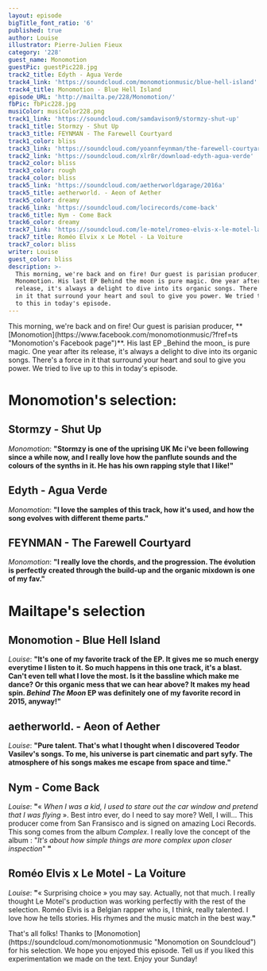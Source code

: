 ```yaml
---
layout: episode
bigTitle_font_ratio: '6'
published: true
author: Louise
illustrator: Pierre-Julien Fieux
category: '228'
guest_name: Monomotion
guestPic: guestPic228.jpg
track2_title: Edyth - Agua Verde
track4_link: 'https://soundcloud.com/monomotionmusic/blue-hell-island'
track4_title: Monomotion - Blue Hell Island
episode_URL: 'http://mailta.pe/228/Monomotion/'
fbPic: fbPic228.jpg
musiColor: musiColor228.png
track1_link: 'https://soundcloud.com/samdavison9/stormzy-shut-up'
track1_title: Stormzy - Shut Up
track3_title: FEYNMAN - The Farewell Courtyard
track1_color: bliss
track3_link: 'https://soundcloud.com/yoannfeynman/the-farewell-courtyard'
track2_link: 'https://soundcloud.com/xlr8r/download-edyth-agua-verde'
track2_color: bliss
track3_color: rough
track4_color: bliss
track5_link: 'https://soundcloud.com/aetherworldgarage/2016a'
track5_title: aetherworld. - Aeon of Aether
track5_color: dreamy
track6_link: 'https://soundcloud.com/locirecords/come-back'
track6_title: Nym - Come Back
track6_color: dreamy
track7_link: 'https://soundcloud.com/le-motel/romeo-elvis-x-le-motel-la-voiture'
track7_title: Roméo Elvix x Le Motel - La Voiture
track7_color: bliss
writer: Louise
guest_color: bliss
description: >-
  This morning, we're back and on fire! Our guest is parisian producer,
  Monomotion. His last EP Behind the moon is pure magic. One year after its
  release, it's always a delight to dive into its organic songs. There's a force
  in it that surround your heart and soul to give you power. We tried to live up
  to this in today's episode.
---
```

<p id="introduction">This morning, we're back and on fire! Our guest is parisian producer, **[Monomotion](https://www.facebook.com/monomotionmusic/?fref=ts "Monomotion's Facebook page")**. His last EP _Behind the moon_ is pure magic. One year after its release, it's always a delight to dive into its organic songs. There's a force in it that surround your heart and soul to give you power. We tried to live up to this in today's episode.</p>

# Monomotion's selection:

## Stormzy - Shut Up
_Monomotion_: **"**Stormzy is one of the uprising UK Mc i've been following since a while now, and I really love how the panflute sounds and the colours of the synths in it. He has his own rapping style that I like!**"**

## Edyth - Agua Verde
_Monomotion_: **"**I love the samples of this track, how it's used, and how the song evolves with different theme parts.**"**

## FEYNMAN - The Farewell Courtyard
_Monomotion_: **"**I really love the chords, and the progression. The évolution is perfectly created through the build-up and the organic mixdown is one of my fav.**"**

# Mailtape's selection

## Monomotion - Blue Hell Island
_Louise_: **"**It's one of my favorite track of the EP. It gives me so much energy everytime I listen to it. So much happens in this one track, it's a blast. Can't even tell what I love the most. Is it the bassline which make me dance? Or this organic mess that we can hear above? It makes my head spin. _Behind The Moon_ EP was definitely one of my favorite record in 2015, anyway!**"**

## aetherworld. - Aeon of Aether
_Louise_: **"**Pure talent. That's what I thought when I discovered Teodor Vasilev's songs. To me, his universe is part cinematic and part syfy. The atmosphere of his songs makes me escape from space and time.**"**

## Nym - Come Back
_Louise_: **"**« _When I was a kid, I used to stare out the car window and pretend that I was flying_ ». Best intro ever, do I need to say more? 
Well, I will... This producer come from San Fransisco and is signed on amazing Loci Records. This song comes from the album _Complex_. I really love the concept of the album : "_It's about how simple things are more complex upon closer inspection_" **"**

## Roméo Elvis x Le Motel - La Voiture
_Louise_: **"**« Surprising choice » you may say. Actually, not that much. I really thought Le Motel's production was working perfectly with the rest of the selection. Roméo Elvis is a Belgian rapper who is, I think, really talented. I love how he tells stories. His rhymes and the music match in the best way.**"**

<p id="outroduction">That's all folks! Thanks to [Monomotion](https://soundcloud.com/monomotionmusic "Monomotion on Soundcloud") for his selection. We hope you enjoyed this episode. Tell us if you liked this experimentation we made on the text. Enjoy your Sunday!</p>
